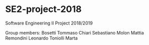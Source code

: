 # SE2-project-2018
Software Engineering II Project 2018/2019

Group members:
Bosetti Tommaso
Chiari Sebastiano
Molon Mattia
Remondini Leonardo
Toniolli Marta
